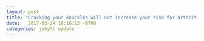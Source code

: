 ```yaml
---
layout: post
title: "Cracking your knuckles will not increase your risk for arthritis. || http://www.health.harvard.edu/pain/does-knuckle-cracking-cause-arthritis"
date:   2017-03-24 16:16:13 -0700
categories: jekyll update
---
```

